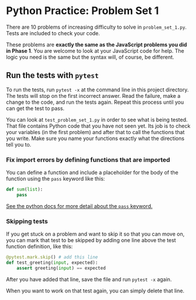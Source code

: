 # Python Practice: Problem Set 1

There are 10 problems of increasing difficulty to solve in `problem_set_1.py`. Tests are included to check your code.

These problems are **exactly the same as the JavaScript problems you did in Phase 1**. You are welcome to look at your JavaScript code for help. The logic you need is the same but the syntax will, of course, be different.


## Run the tests with `pytest`

To run the tests, run `pytest -x` at the command line in this project directory. The tests will stop on the first incorrect answer. Read the failure, make a change to the code, and run the tests again. Repeat this process until you can get the test to pass.

You can look at `test_problem_set_1.py` in order to see what is being tested. That file contains Python code that you have not seen yet. Its job is to check your variables (in the first problem) and after that to call the functions that you write. Make sure you name your functions exactly what the directions tell you to.

### Fix import errors by defining functions that are imported

You can define a function and include a placeholder for the body of the function using the `pass` keyword like this:

```py
def sum(list):
    pass
```

[See the python docs for more detail about the `pass` keyword.](https://docs.python.org/3/reference/simple_stmts.html#the-pass-statement)

### Skipping tests

If you get stuck on a problem and want to skip it so that you can move on, you can mark that test to be skipped by adding one line above the test function definition, like this:

```py
@pytest.mark.skip() # add this line
def test_greeting(input, expected):
    assert greeting(input) == expected
```

After you have added that line, save the file and run `pytest -x` again.

When you want to work on that test again, you can simply delete that line.
